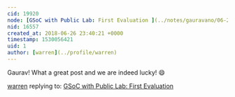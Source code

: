 ```yaml
---
cid: 19920
node: [GSoC with Public Lab: First Evaluation ](../notes/gauravano/06-24-2018/gsoc-with-public-lab-first-evaluation)
nid: 16557
created_at: 2018-06-26 23:40:21 +0000
timestamp: 1530056421
uid: 1
author: [warren](../profile/warren)
---
```


Gaurav! What a great post and we are indeed lucky! 😄 

[warren](../profile/warren) replying to: [GSoC with Public Lab: First Evaluation ](../notes/gauravano/06-24-2018/gsoc-with-public-lab-first-evaluation)

